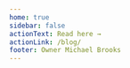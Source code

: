 ```yaml
---
home: true
sidebar: false
actionText: Read here →
actionLink: /blog/
footer: Owner Michael Brooks
---
```

